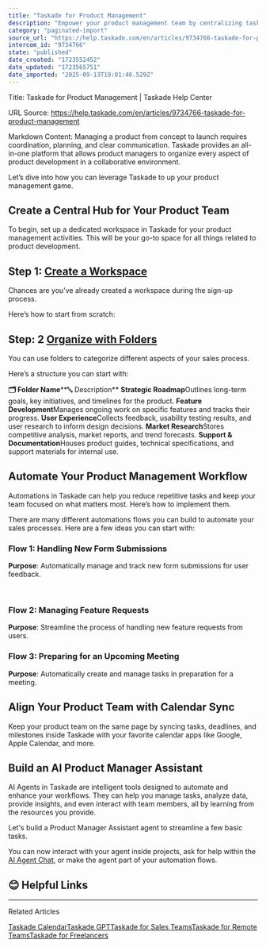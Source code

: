```yaml
---
title: "Taskade for Product Management"
description: "Empower your product management team by centralizing tasks and timelines."
category: "paginated-import"
source_url: "https://help.taskade.com/en/articles/9734766-taskade-for-product-management"
intercom_id: "9734766"
state: "published"
date_created: "1723552452"
date_updated: "1723565751"
date_imported: "2025-09-13T19:01:46.529Z"
---
```


Title: Taskade for Product Management | Taskade Help Center

URL Source: https://help.taskade.com/en/articles/9734766-taskade-for-product-management

Markdown Content:
Managing a product from concept to launch requires coordination, planning, and clear communication. Taskade provides an all-in-one platform that allows product managers to organize every aspect of product development in a collaborative environment.

Let’s dive into how you can leverage Taskade to up your product management game.

**Create a Central Hub for Your Product Team**
----------------------------------------------

To begin, set up a dedicated workspace in Taskade for your product management activities. This will be your go-to space for all things related to product development.

Step 1: [Create a Workspace](https://help.taskade.com/en/articles/8958483-create-a-workspace)
---------------------------------------------------------------------------------------------

Chances are you’ve already created a workspace during the sign-up process.

Here’s how to start from scratch:

Step: 2 [Organize with Folders](https://help.taskade.com/en/articles/8958495-create-a-folder-subspace)
------------------------------------------------------------------------------------------------------

You can use folders to categorize different aspects of your sales process.

Here’s a structure you can start with:

**🗂️ Folder Name****🔤 Description**
**Strategic Roadmap**Outlines long-term goals, key initiatives, and timelines for the product.
**Feature Development**Manages ongoing work on specific features and tracks their progress.
**User Experience**Collects feedback, usability testing results, and user research to inform design decisions.
**Market Research**Stores competitive analysis, market reports, and trend forecasts.
**Support & Documentation**Houses product guides, technical specifications, and support materials for internal use.

**Automate Your Product Management Workflow**
---------------------------------------------

Automations in Taskade can help you reduce repetitive tasks and keep your team focused on what matters most. Here’s how to implement them.

There are many different automations flows you can build to automate your sales processes. Here are a few ideas you can start with:

### **Flow 1: Handling New Form Submissions**

**Purpose**: Automatically manage and track new form submissions for user feedback.

​

### **Flow 2: Managing Feature Requests**

**Purpose**: Streamline the process of handling new feature requests from users.

### **Flow 3: Preparing for an Upcoming Meeting**

**Purpose**: Automatically create and manage tasks in preparation for a meeting.

Align Your Product Team with Calendar Sync
------------------------------------------

Keep your product team on the same page by syncing tasks, deadlines, and milestones inside Taskade with your favorite calendar apps like Google, Apple Calendar, and more.

Build an AI Product Manager Assistant
-------------------------------------

AI Agents in Taskade are intelligent tools designed to automate and enhance your workflows. They can help you manage tasks, analyze data, provide insights, and even interact with team members, all by learning from the resources you provide.

Let's build a Product Manager Assistant agent to streamline a few basic tasks.

You can now interact with your agent inside projects, ask for help within the [AI Agent Chat](https://help.taskade.com/en/articles/9380530-ai-agent-chat), or make the agent part of your automation flows.

**😊 Helpful Links**
--------------------

* * *

Related Articles

[Taskade Calendar](https://help.taskade.com/en/articles/8958375-taskade-calendar)[Taskade GPT](https://help.taskade.com/en/articles/8958541-taskade-gpt)[Taskade for Sales Teams](https://help.taskade.com/en/articles/9734405-taskade-for-sales-teams)[Taskade for Remote Teams](https://help.taskade.com/en/articles/9738921-taskade-for-remote-teams)[Taskade for Freelancers](https://help.taskade.com/en/articles/9766327-taskade-for-freelancers)
